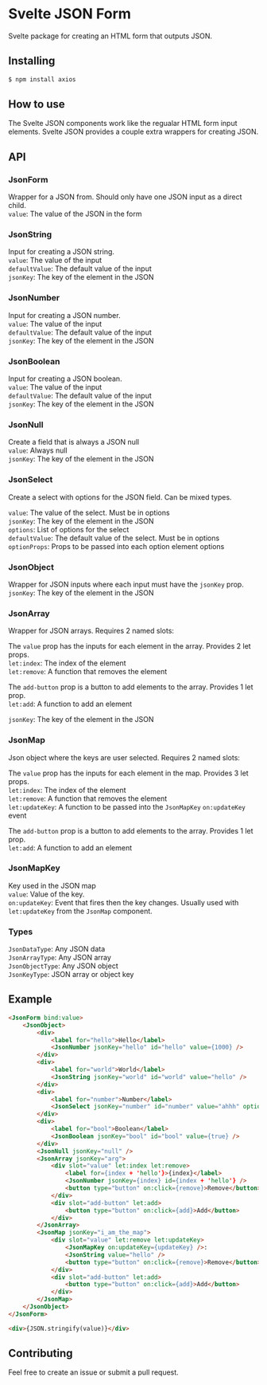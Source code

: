 # Svelte JSON Form

Svelte package for creating an HTML form that outputs JSON.

## Installing

```bash
$ npm install axios
```

## How to use

The Svelte JSON components work like the regualar HTML form input elements. Svelte JSON provides a couple extra wrappers for creating JSON.

## API

### JsonForm

Wrapper for a JSON from. Should only have one JSON input as a direct child.  
`value`: The value of the JSON in the form

### JsonString

Input for creating a JSON string.  
`value`: The value of the input  
`defaultValue`: The default value of the input  
`jsonKey`: The key of the element in the JSON

### JsonNumber

Input for creating a JSON number.  
`value`: The value of the input  
`defaultValue`: The default value of the input  
`jsonKey`: The key of the element in the JSON

### JsonBoolean

Input for creating a JSON boolean.  
`value`: The value of the input  
`defaultValue`: The default value of the input  
`jsonKey`: The key of the element in the JSON

### JsonNull

Create a field that is always a JSON null  
`value`: Always null  
`jsonKey`: The key of the element in the JSON

### JsonSelect

Create a select with options for the JSON field. Can be mixed types.

`value`: The value of the select. Must be in options  
`jsonKey`: The key of the element in the JSON  
`options`: List of options for the select  
`defaultValue`: The default value of the select. Must be in options  
`optionProps`: Props to be passed into each option element options

### JsonObject

Wrapper for JSON inputs where each input must have the `jsonKey` prop.  
`jsonKey`: The key of the element in the JSON

### JsonArray

Wrapper for JSON arrays. Requires 2 named slots:

The `value` prop has the inputs for each element in the array. Provides 2 let props.  
`let:index`: The index of the element  
`let:remove`: A function that removes the element

The `add-button` prop is a button to add elements to the array. Provides 1 let prop.  
`let:add`: A function to add an element

`jsonKey`: The key of the element in the JSON

### JsonMap

Json object where the keys are user selected. Requires 2 named slots:

The `value` prop has the inputs for each element in the map. Provides 3 let props.  
`let:index`: The index of the element  
`let:remove`: A function that removes the element  
`let:updateKey`: A function to be passed into the `JsonMapKey` `on:updateKey` event

The `add-button` prop is a button to add elements to the array. Provides 1 let prop.  
`let:add`: A function to add an element

### JsonMapKey

Key used in the JSON map  
`value`: Value of the key.  
`on:updateKey`: Event that fires then the key changes. Usually used with `let:updateKey` from the `JsonMap` component.

### Types

`JsonDataType`: Any JSON data  
`JsonArrayType`: Any JSON array  
`JsonObjectType`: Any JSON object  
`JsonKeyType`: JSON array or object key

## Example

```html
<JsonForm bind:value>
	<JsonObject>
		<div>
			<label for="hello">Hello</label>
			<JsonNumber jsonKey="hello" id="hello" value={1000} />
		</div>
		<div>
			<label for="world">World</label>
			<JsonString jsonKey="world" id="world" value="hello" />
		</div>
		<div>
			<label for="number">Number</label>
			<JsonSelect jsonKey="number" id="number" value="ahhh" options={['ahhh', 'hello', 0, ':)']} />
		</div>
		<div>
			<label for="bool">Boolean</label>
			<JsonBoolean jsonKey="bool" id="bool" value={true} />
		</div>
		<JsonNull jsonKey="null" />
		<JsonArray jsonKey="arg">
			<div slot="value" let:index let:remove>
				<label for={index + 'hello'}>{index}</label>
				<JsonNumber jsonKey={index} id={index + 'hello'} />
				<button type="button" on:click={remove}>Remove</button>
			</div>
			<div slot="add-button" let:add>
				<button type="button" on:click={add}>Add</button>
			</div>
		</JsonArray>
		<JsonMap jsonKey="i_am_the_map">
			<div slot="value" let:remove let:updateKey>
				<JsonMapKey on:updateKey={updateKey} />:
				<JsonString value="hello" />
				<button type="button" on:click={remove}>Remove</button>
			</div>
			<div slot="add-button" let:add>
				<button type="button" on:click={add}>Add</button>
			</div>
		</JsonMap>
	</JsonObject>
</JsonForm>

<div>{JSON.stringify(value)}</div>
```

## Contributing

Feel free to create an issue or submit a pull request.
